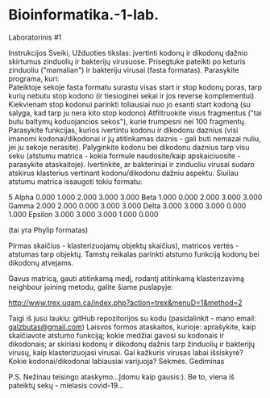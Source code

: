 # Bioinformatika.-1-lab.
Laboratorinis #1

Instrukcijos
Sveiki,
Užduoties tikslas: įvertinti kodonų ir dikodonų dažnio skirtumus zinduolių ir bakterijų virusuose. Prisegtuke pateikti po keturis  zinduoliu ("mamalian") ir bakteriju virusai (fasta formatas). Parasykite programa, kuri:  
Pateiktoje sekoje fasta formatu surastu visas start ir stop kodonų poras, tarp kurių nebutu stop kodono (ir tiesioginei sekai ir jos reverse komplementui). 
Kiekvienam stop kodonui parinkti toliausiai nuo jo esanti start kodoną (su salyga, kad tarp ju nera kito stop kodono)
Atfiltruokite visus fragmentus ("tai butu baltymų koduojancios sekos"), kurie trumpesni nei 100 fragmentų.
Parasykite funkcijas, kurios ivertintu kodonu ir dikodonu daznius (visi imanomi kodonai/dikodonai ir jų atitinkamas daznis  - gali buti nemazai nuliu, jei ju sekoje nerasite).
Palyginkite kodonu bei dikodonu daznius tarp visu seku (atstumu matrica - kokia formule naudosite/kaip apskaiciuosite - parasykite ataskaitoje).
Ivertinkite, ar bakteriniai ir zinduoliu virusai sudaro atskirus klasterius vertinant kodonu/dikodonu dažniu aspektu. Siuilau atstumu matrica issaugoti tokiu formatu:

5 
Alpha 0.000 1.000 2.000 3.000 3.000 
Beta 1.000 0.000 2.000 3.000 3.000 
Gamma 2.000 2.000 0.000 3.000 3.000 
Delta 3.000 3.000 3.000 0.000 1.000 
Epsilon 3.000 3.000 3.000 1.000 0.000

(tai yra   Phylip formatas)

Pirmas skaičius - klasterizuojamų objektų skaičius), matricos vertės - atstumas tarp objektų.
Tamstų reikalas parinkti atstumo funkciją kodonų bei dikodonų atvejams.

Gavus matricą,  gauti atitinkamą medį, rodantį atitinkamą klasterizavimą neighbour joining metodu,
galite šiame puslapyje:

http://www.trex.uqam.ca/index.php?action=trex&menuD=1&method=2


Taigi iš jusu laukiu:
gitHub repozitorijos su kodu (pasidalinkit - mano email: galzbutas@gmail.com)
Laisvos formos ataskaitos, kurioje:
aprašykite, kaip skaičiavote atstumo funkciją;
kokie medžiai gavosi su kodonais ir dikodonais;
ar skiriasi kodonų ir dikodonų dažnis tarp žinduolių ir bakterijų virusų, kaip klasterizuojasi virusai. Gal kažkuris virusas labai išsiskyrė? Kokie kodonai/dikodonai labiausiai varijuoja?
Sėkmės.
Gediminas

P.S. Nežinau teisingo ataskymo...Įdomu kaip gausis:). Be to, viena iš pateiktų sekų - mielasis covid-19...
